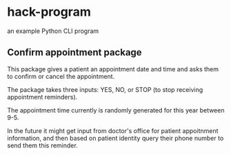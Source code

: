 # hack-program

an example Python CLI program

## Confirm appointment package

This package gives a patient an appointment date and time and asks them to confirm or cancel the appointment.

The package takes three inputs: YES, NO, or STOP (to stop receiving appointment reminders).

The appointment time currently is randomly generated for this year between 9-5. 

In the future it might get input from doctor's office for patient appoitnment information, and then based on patient identity query their phone number to send them this reminder.